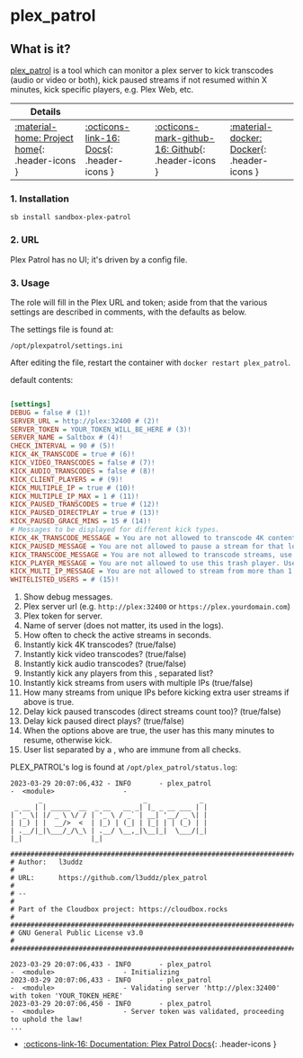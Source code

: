 # plex_patrol

## What is it?

[plex_patrol](https://github.com/l3uddz/plex_patrol) is a tool which can monitor a plex server to kick transcodes (audio or video or both), kick paused streams if not resumed within X minutes, kick specific players, e.g. Plex Web, etc.

| Details     |             |             |             |
|-------------|-------------|-------------|-------------|
| [:material-home: Project home](https://github.com/l3uddz/plex_patrol){: .header-icons } | [:octicons-link-16: Docs](https://github.com/l3uddz/plex_patrol){: .header-icons } | [:octicons-mark-github-16: Github](https://github.com/l3uddz/plex_patrol){: .header-icons } | [:material-docker: Docker](https://hub.docker.com/r/cloudb0x/plex_patrol){: .header-icons }|

### 1. Installation

``` shell
sb install sandbox-plex-patrol
```

### 2. URL

Plex Patrol has no UI; it's driven by a config file.

### 3. Usage

The role will fill in the Plex URL and token; aside from that the various settings are described in comments, with the defaults as below.

The settings file is found at:

```shell
/opt/plexpatrol/settings.ini
```

After editing the file, restart the container with `docker restart plex_patrol`.

default contents:

``` ini title="settings.ini"

[settings]
DEBUG = false # (1)!
SERVER_URL = http://plex:32400 # (2)!
SERVER_TOKEN = YOUR_TOKEN_WILL_BE_HERE # (3)!
SERVER_NAME = Saltbox # (4)!
CHECK_INTERVAL = 90 # (5)!
KICK_4K_TRANSCODE = true # (6)!
KICK_VIDEO_TRANSCODES = false # (7)!
KICK_AUDIO_TRANSCODES = false # (8)!
KICK_CLIENT_PLAYERS = # (9)!
KICK_MULTIPLE_IP = true # (10)!
KICK_MULTIPLE_IP_MAX = 1 # (11)!
KICK_PAUSED_TRANSCODES = true # (12)!
KICK_PAUSED_DIRECTPLAY = true # (13)!
KICK_PAUSED_GRACE_MINS = 15 # (14)!
# Messages to be displayed for different kick types.
KICK_4K_TRANSCODE_MESSAGE = You are not allowed to transcode 4K content, fix your settings!
KICK_PAUSED_MESSAGE = You are not allowed to pause a stream for that long... cya!
KICK_TRANSCODE_MESSAGE = You are not allowed to transcode streams, use a better client!
KICK_PLAYER_MESSAGE = You are not allowed to use this trash player. Use the official software from www.plex.tv/downloads -> Get An App!!!
KICK_MULTI_IP_MESSAGE = You are not allowed to stream from more than 1 IP address!
WHITELISTED_USERS = # (15)!
```

1. Show debug messages.
2. Plex server url (e.g. `http://plex:32400` or `https://plex.yourdomain.com`)
3. Plex token for server.
4. Name of server (does not matter, its used in the logs).
5. How often to check the active streams in seconds.
6. Instantly kick 4K transcodes? (true/false)
7. Instantly kick video transcodes? (true/false)
8. Instantly kick audio transcodes? (true/false)
9. Instantly kick any players from this , separated list?
10. Instantly kick streams from users with multiple IPs (true/false)
11. How many streams from unique IPs before kicking extra user streams if above is true.
12. Delay kick paused transcodes (direct streams count too)? (true/false)
13. Delay kick paused direct plays? (true/false)
14. When the options above are true, the user has this many minutes to resume, otherwise kick.
15. User list separated by a , who are immune from all checks.

PLEX_PATROL's log is found at `/opt/plex_patrol/status.log`:

```shell
2023-03-29 20:07:06,432 - INFO       - plex_patrol                              -  <module>                 -
       _                         _             _
 _ __ | | _____  __  _ __   __ _| |_ _ __ ___ | |
| '_ \| |/ _ \ \/ / | '_ \ / _` | __| '__/ _ \| |
| |_) | |  __/>  <  | |_) | (_| | |_| | | (_) | |
| .__/|_|\___/_/\_\ | .__/ \__,_|\__|_|  \___/|_|
|_|                 |_|

#########################################################################
# Author:   l3uddz                                                      #
# URL:      https://github.com/l3uddz/plex_patrol                       #
# --                                                                    #
# Part of the Cloudbox project: https://cloudbox.rocks                  #
#########################################################################
# GNU General Public License v3.0                                       #
#########################################################################

2023-03-29 20:07:06,433 - INFO       - plex_patrol                              -  <module>                 - Initializing
2023-03-29 20:07:06,433 - INFO       - plex_patrol                              -  <module>                 - Validating server 'http://plex:32400' with token 'YOUR_TOKEN_HERE'
2023-03-29 20:07:06,450 - INFO       - plex_patrol                              -  <module>                 - Server token was validated, proceeding to uphold the law!
...
```

- [:octicons-link-16: Documentation: Plex Patrol Docs](https://github.com/l3uddz/plex_patrol){: .header-icons }
